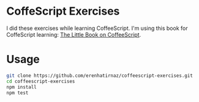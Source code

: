 # CoffeScript Exercises
I did these exercises while learning CoffeeScript. I'm using this book for
CoffeScript learning: [The Little Book on CoffeeScript](https://www.goodreads.com/book/show/13506289-the-little-book-on-coffeescript).

# Usage
```sh
git clone https://github.com/erenhatirnaz/coffeescript-exercises.git
cd coffeescript-exercises
npm install
npm test
```
